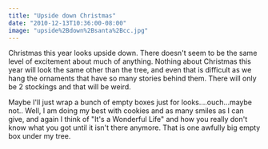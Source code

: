 ```yaml
---
title: "Upside down Christmas"
date: "2010-12-13T10:36:00-08:00"
image: "upside%2Bdown%2Bsanta%2Bcc.jpg"
---
```


Christmas this year looks upside down. There doesn't seem to be the same level of excitement about much of anything. Nothing about Christmas this year will look the same other than the tree, and even that is difficult as we hang the ornaments that have so many stories behind them. There will only be 2 stockings and that will be weird.

Maybe I'll just wrap a bunch of empty boxes just for looks....ouch...maybe not..
Well, I am doing my best with cookies and as many smiles as I can give, and again I think of "It's a Wonderful Life" and how you really don't know what you got until it isn't there anymore. That is one awfully big empty box under my tree.